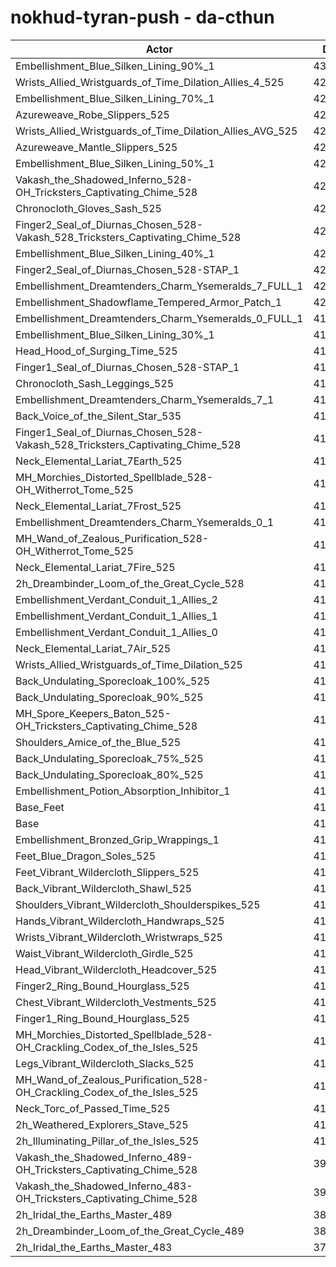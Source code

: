 # nokhud-tyran-push - da-cthun
| Actor | DPS | Increase |
|---|:---:|:---:|
|Embellishment_Blue_Silken_Lining_90%_1|430085|3.72%|
|Wrists_Allied_Wristguards_of_Time_Dilation_Allies_4_525|426729|2.91%|
|Embellishment_Blue_Silken_Lining_70%_1|426708|2.90%|
|Azureweave_Robe_Slippers_525|424550|2.38%|
|Wrists_Allied_Wristguards_of_Time_Dilation_Allies_AVG_525|424412|2.35%|
|Azureweave_Mantle_Slippers_525|423564|2.14%|
|Embellishment_Blue_Silken_Lining_50%_1|423174|2.05%|
|Vakash_the_Shadowed_Inferno_528-OH_Tricksters_Captivating_Chime_528|422317|1.84%|
|Chronocloth_Gloves_Sash_525|422042|1.78%|
|Finger2_Seal_of_Diurnas_Chosen_528-Vakash_528_Tricksters_Captivating_Chime_528|422024|1.77%|
|Embellishment_Blue_Silken_Lining_40%_1|421695|1.69%|
|Finger2_Seal_of_Diurnas_Chosen_528-STAP_1|420521|1.41%|
|Embellishment_Dreamtenders_Charm_Ysemeralds_7_FULL_1|420375|1.37%|
|Embellishment_Shadowflame_Tempered_Armor_Patch_1|420070|1.30%|
|Embellishment_Dreamtenders_Charm_Ysemeralds_0_FULL_1|419960|1.27%|
|Embellishment_Blue_Silken_Lining_30%_1|419676|1.21%|
|Head_Hood_of_Surging_Time_525|419420|1.14%|
|Finger1_Seal_of_Diurnas_Chosen_528-STAP_1|419280|1.11%|
|Chronocloth_Sash_Leggings_525|419110|1.07%|
|Embellishment_Dreamtenders_Charm_Ysemeralds_7_1|419087|1.06%|
|Back_Voice_of_the_Silent_Star_535|419052|1.06%|
|Finger1_Seal_of_Diurnas_Chosen_528-Vakash_528_Tricksters_Captivating_Chime_528|418980|1.04%|
|Neck_Elemental_Lariat_7Earth_525|418855|1.01%|
|MH_Morchies_Distorted_Spellblade_528-OH_Witherrot_Tome_525|418791|0.99%|
|Neck_Elemental_Lariat_7Frost_525|418694|0.97%|
|Embellishment_Dreamtenders_Charm_Ysemeralds_0_1|418506|0.92%|
|MH_Wand_of_Zealous_Purification_528-OH_Witherrot_Tome_525|418415|0.90%|
|Neck_Elemental_Lariat_7Fire_525|418362|0.89%|
|2h_Dreambinder_Loom_of_the_Great_Cycle_528|418191|0.85%|
|Embellishment_Verdant_Conduit_1_Allies_2|418050|0.81%|
|Embellishment_Verdant_Conduit_1_Allies_1|417845|0.76%|
|Embellishment_Verdant_Conduit_1_Allies_0|417747|0.74%|
|Neck_Elemental_Lariat_7Air_525|416858|0.53%|
|Wrists_Allied_Wristguards_of_Time_Dilation_525|416633|0.47%|
|Back_Undulating_Sporecloak_100%_525|416349|0.40%|
|Back_Undulating_Sporecloak_90%_525|416175|0.36%|
|MH_Spore_Keepers_Baton_525-OH_Tricksters_Captivating_Chime_528|416164|0.36%|
|Shoulders_Amice_of_the_Blue_525|416024|0.33%|
|Back_Undulating_Sporecloak_75%_525|415942|0.31%|
|Back_Undulating_Sporecloak_80%_525|415810|0.27%|
|Embellishment_Potion_Absorption_Inhibitor_1|415314|0.15%|
|Base_Feet|415241|0.14%|
|Base|414674|0.00%|
|Embellishment_Bronzed_Grip_Wrappings_1|414640|-0.01%|
|Feet_Blue_Dragon_Soles_525|414461|-0.05%|
|Feet_Vibrant_Wildercloth_Slippers_525|414436|-0.06%|
|Back_Vibrant_Wildercloth_Shawl_525|414075|-0.14%|
|Shoulders_Vibrant_Wildercloth_Shoulderspikes_525|413893|-0.19%|
|Hands_Vibrant_Wildercloth_Handwraps_525|413809|-0.21%|
|Wrists_Vibrant_Wildercloth_Wristwraps_525|413781|-0.22%|
|Waist_Vibrant_Wildercloth_Girdle_525|413765|-0.22%|
|Head_Vibrant_Wildercloth_Headcover_525|413556|-0.27%|
|Finger2_Ring_Bound_Hourglass_525|413457|-0.29%|
|Chest_Vibrant_Wildercloth_Vestments_525|413435|-0.30%|
|Finger1_Ring_Bound_Hourglass_525|413377|-0.31%|
|MH_Morchies_Distorted_Spellblade_528-OH_Crackling_Codex_of_the_Isles_525|413320|-0.33%|
|Legs_Vibrant_Wildercloth_Slacks_525|412803|-0.45%|
|MH_Wand_of_Zealous_Purification_528-OH_Crackling_Codex_of_the_Isles_525|412766|-0.46%|
|Neck_Torc_of_Passed_Time_525|411275|-0.82%|
|2h_Weathered_Explorers_Stave_525|411192|-0.84%|
|2h_Illuminating_Pillar_of_the_Isles_525|411172|-0.84%|
|Vakash_the_Shadowed_Inferno_489-OH_Tricksters_Captivating_Chime_528|395930|-4.52%|
|Vakash_the_Shadowed_Inferno_483-OH_Tricksters_Captivating_Chime_528|392747|-5.29%|
|2h_Iridal_the_Earths_Master_489|383597|-7.49%|
|2h_Dreambinder_Loom_of_the_Great_Cycle_489|380535|-8.23%|
|2h_Iridal_the_Earths_Master_483|378448|-8.74%|
